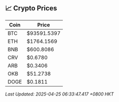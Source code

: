 ## 📈 Crypto Prices

| Coin | Price |
| ---- | ----- |
| BTC | $93591.5397 |
| ETH | $1764.1569 |
| BNB | $600.8086 |
| CRV | $0.6780 |
| ARB | $0.3406 |
| OKB | $51.2738 |
| DOGE | $0.1811 |

_Last Updated: 2025-04-25 06:33:47.417 +0800 HKT_